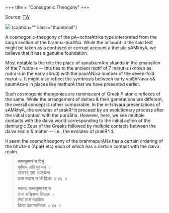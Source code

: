 +++
title = "Consogonic Theogony"
+++

Source: [TW](https://rattibha.com/thread/1577885390593310721?lang=hi)

![](../../images/cosmogonic-theogony_MT.jpg)
{caption="" class="thumbnail"}


A cosmogonic-theogony of the pA~ncharAtrika type interpreted from the sarga section of the brahma-purANa. While the account in the said text might be taken as a confused or corrupt account a theistic sAMkhyA, we believe that it has a genuine foundation. 

Most notable is the role the place of sanatkumAra skanda in the emanation of the 7 rudra-s -- this ties to the ancient motif of 7 marut-s (known as rudra-s in the early shruti) with the paurANika number of the seven-fold marut-s. It might also reflect the symbiosis between early vaiShNava-s& kaumAra-s in places like mathurA that we have presented earlier. 

Such cosmogonic theogonies are reminiscent of Greek Platonic reflexes of the same. While the arrangement of deities & their generations are different, the overall concept is rather comparable. In the nirIshvara presentations of sAMkhyA, the evolutes of prakR^iti proceed by an evolutionary process after the initial contact with the puruSha. However, here, we see multiple contacts with the daiva world corresponding to the initial action of the demiurgic Zeus of the Greeks followed by multiple contacts between the daiva realm & matter -- i.e., the evolutes of prakR^iti. 

It seem the cosmo/theogony of the brahmapurANa has a certain ordering of the bhUta-s (ApaH etc) each of which has a certain contact with the daiva realm.

> सनत्कुमारं च विभुं  
> पूर्वेषाम् अपि पूर्वजम् ।  
> सप्तस्व् एता अजायन्त  
> प्रजा रुद्राश् च भो द्विजाः ॥ ४६ ॥
> 
> स्कन्दः सनत्कुमारश् च  
> तेजः सङ्क्षिप्य तिष्ठतः ।  
> तेषां सप्त महावंशा  
> दिव्या देवगणान्विताः ॥ ४७ ॥  
